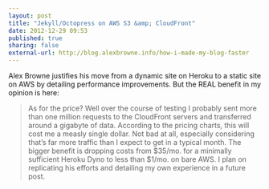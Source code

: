 ```yaml
---
layout: post
title: "Jekyll/Octopress on AWS S3 &amp; CloudFront"
date: 2012-12-29 09:53
published: true
sharing: false
external-url: http://blog.alexbrowne.info/how-i-made-my-blog-faster
---
```

Alex Browne justifies his move from a dynamic site on Heroku to a static site on AWS by detailing performance improvements. But the REAL benefit in my opinion is here:
> As for the price? Well over the course of testing I probably sent more than one million requests to the CloudFront servers and transferred around a gigabyte of data. According to the pricing charts, this will cost me a measly single dollar. Not bad at all, especially considering that’s far more traffic than I expect to get in a typical month.
The bigger benefit is dropping costs from $35/mo. for a minimally sufficient Heroku Dyno to less than $1/mo. on bare AWS. I plan on replicating his efforts and detailing my own experience in a future post.
